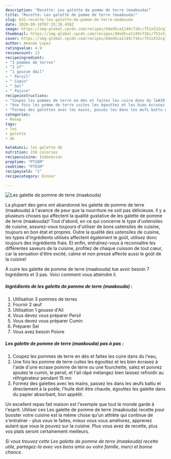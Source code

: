 ```yaml
---
description: "Recette: Les galette de pomme de terre (maakouda)"
title: "Recette: Les galette de pomme de terre (maakouda)"
slug: 631-recette-les-galette-de-pomme-de-terre-maakouda
date: 2020-09-16T07:33:30.458Z
image: https://img-global.cpcdn.com/recipes/d4ed5ca1149c716c/751x532cq70/les-galette-de-pomme-de-terre-maakouda-photo-principale-de-la-recette.jpg
thumbnail: https://img-global.cpcdn.com/recipes/d4ed5ca1149c716c/751x532cq70/les-galette-de-pomme-de-terre-maakouda-photo-principale-de-la-recette.jpg
cover: https://img-global.cpcdn.com/recipes/d4ed5ca1149c716c/751x532cq70/les-galette-de-pomme-de-terre-maakouda-photo-principale-de-la-recette.jpg
author: Amanda Lopez
ratingvalue: 4.9
reviewcount: 13
recipeingredient:
- "3 pommes de terres"
- "2 uf"
- "1 gousse dAil"
- " Persil"
- " Cumin"
- " Sel"
- " Poivre"
recipeinstructions:
- "Coupez les pommes de terre en dés et faites les cuire dans du l&#39;eau,"
- "Une fois les pomme de terre cuites les égouttez et les bien écrasez à l&#39;aide d&#39;une ecrase pomme de terre ou une fourchette, salez et poivrez ajoutez le cumin, le persil, et l&#39;ail râpé mélangez bien laissez refroidir au réfrigérateur pendant 15 mn"
- "Formez des galettes avec les mains, passez les dans les œufs battu et directement à la poêle, l&#39;huile doit être chaude, égouttez les galette dans du papier absorbant, bon appétit."
categories:
- Resep
tags:
- les
- galette
- de

katakunci: les galette de 
nutrition: 159 calories
recipecuisine: Indonesian
preptime: "PT26M"
cooktime: "PT55M"
recipeyield: "1"
recipecategory: Dinner

---
```



![Les galette de pomme de terre (maakouda)](https://img-global.cpcdn.com/recipes/d4ed5ca1149c716c/751x532cq70/les-galette-de-pomme-de-terre-maakouda-photo-principale-de-la-recette.jpg)

La plupart des gens ont abandonné les galette de pomme de terre (maakouda) à l'avance de peur que la nourriture ne soit pas délicieuse. Il y a plusieurs choses qui affectent la qualité gustative de les galette de pomme de terre (maakouda)! Tout d'abord, en ce qui concerne le type d'ustensiles de cuisine, assurez-vous toujours d'utiliser de bons ustensiles de cuisine, toujours en bon état et propres. Outre la qualité des ustensiles de cuisine, les types d'ingrédients utilisés affectent également le goût, utilisez donc toujours des ingrédients frais. Et enfin, entraînez-vous à reconnaître les différentes saveurs de la cuisine, profitez de chaque cuisson de tout cœur, car la sensation d'être excité, calme et non pressé affecte aussi le goût de la cuisine!

<!--inarticleads1-->

À cuire les galette de pomme de terre (maakouda) tue avoir besoin 7 Ingrédients et 3 pas. Voici comment vous atteindre il.

##### Ingrédients de les galette de pomme de terre (maakouda) :

1. Utilisation 3 pommes de terres
1. Fournir 2 œuf
1. Utilisation 1 gousse d&#39;Ail
1. Vous devez vous préparer  Persil
1. Vous devez vous préparer  Cumin
1. Préparer  Sel
1. Vous avez besoin  Poivre




<!--inarticleads2-->

##### Les galette de pomme de terre (maakouda) pas à pas :

1. Coupez les pommes de terre en dés et faites les cuire dans du l&#39;eau,
1. Une fois les pomme de terre cuites les égouttez et les bien écrasez à l&#39;aide d&#39;une ecrase pomme de terre ou une fourchette, salez et poivrez ajoutez le cumin, le persil, et l&#39;ail râpé mélangez bien laissez refroidir au réfrigérateur pendant 15 mn
1. Formez des galettes avec les mains, passez les dans les œufs battu et directement à la poêle, l&#39;huile doit être chaude, égouttez les galette dans du papier absorbant, bon appétit.




<!--inarticleads1-->

<p>
Un excellent repas fait maison est l'exemple que tout le monde garde à l'esprit. Utiliser ces Les galette de pomme de terre (maakouda) recette pour booster votre cuisine est la même chose qu'un athlète qui continue de s'entraîner - plus vous le faites, mieux vous vous améliorez, apprenez autant que vous le pouvez sur la cuisine. Plus vous avez de recette, plus vos plats seront certainement meilleurs.
</p>

<p>
<i>Si vous trouvez cette Les galette de pomme de terre (maakouda) recette utile, partagez-la avec vos bons amis ou votre famille, merci et bonne chance.</i>
</p>
